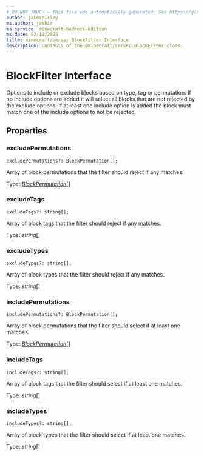 ```yaml
---
# DO NOT TOUCH — This file was automatically generated. See https://github.com/mojang/minecraftapidocsgenerator to modify descriptions, examples, etc.
author: jakeshirley
ms.author: jashir
ms.service: minecraft-bedrock-edition
ms.date: 02/10/2025
title: minecraft/server.BlockFilter Interface
description: Contents of the @minecraft/server.BlockFilter class.
---
```

# BlockFilter Interface

Options to include or exclude blocks based on type, tag or permutation. If no include options are added it will select all blocks that are not rejected by the exclude options. If at least one include option is added the block must match one of the include options to not be rejected.

## Properties

### **excludePermutations**
`excludePermutations?: BlockPermutation[];`

Array of block permutations that the filter should reject if any matches.

Type: [*BlockPermutation*](BlockPermutation.md)[]

### **excludeTags**
`excludeTags?: string[];`

Array of block tags that the filter should reject if any matches.

Type: *string*[]

### **excludeTypes**
`excludeTypes?: string[];`

Array of block types that the filter should reject if any matches.

Type: *string*[]

### **includePermutations**
`includePermutations?: BlockPermutation[];`

Array of block permutations that the filter should select if at least one matches.

Type: [*BlockPermutation*](BlockPermutation.md)[]

### **includeTags**
`includeTags?: string[];`

Array of block tags that the filter should select if at least one matches.

Type: *string*[]

### **includeTypes**
`includeTypes?: string[];`

Array of block types that the filter should select if at least one matches.

Type: *string*[]
